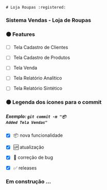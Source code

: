 	# Loja Roupas :registered:

### Sistema Vendas - Loja de Roupas



### :black_circle: Features 

- [ ] Tela Cadastro de Clientes
- [ ] Tela Cadastro de Produtos
- [ ] Tela Venda
- [ ] Tela Relatório Analítico        
- [ ] Tela Relatório Sintético







### :black_circle: Legenda dos ícones para o commit

##### Exemplo: <code>git commit -m ":package: Added Tela Vendas" </code>

- [x] :package: nova funcionalidade
- [x] :up: atualização 
- [x] :wrench: correção de bug 
- [x] :white_check_mark: releases 





### Em construção ...
